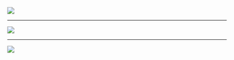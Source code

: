 <img src='http://ccgclient.googlecode.com/files/baijiale1.jpg' />

---

<img src='http://ccgclient.googlecode.com/files/baijiale2.jpg' />

---

<img src='http://ccgclient.googlecode.com/files/baijiale3.jpg' />